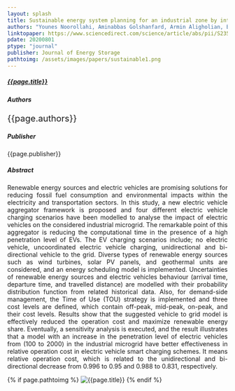 ```yaml
---
layout: splash
title: Sustainable energy system planning for an industrial zone by integrating electric vehicles as energy storage
authors: "Younes Noorollahi, Aminabbas Golshanfard, Armin Aligholian, Behnam Mohammadi-ivatloo, Steffen Nielsen, Ahmad Hajinezhad"
linktopaper: https://www.sciencedirect.com/science/article/abs/pii/S2352152X20301614
pdate: 20200801
ptype: "journal"
publisher: Journal of Energy Storage
pathtoimg: /assets/images/papers/sustainable1.png
---
```



<h5><a href="{{page.linktopaper}}">{{page.title}}</a></h5>
<h5>Authors</h5>
<p style="font-size:20px;">{{page.authors}}</p>

<h5>Publisher</h5>
<p>{{page.publisher}}</p>

<h5>Abstract</h5>
<p style="text-align:justify">Renewable energy sources and electric vehicles are promising solutions for reducing fossil fuel consumption and environmental impacts within the electricity and transportation sectors. In this study, a new electric vehicle aggregator framework is proposed and four different electric vehicle charging scenarios have been modelled to analyse the impact of electric vehicles on the considered industrial microgrid. The remarkable point of this aggregator is reducing the computational time in the presence of a high penetration level of EVs. The EV charging scenarios include; no electric vehicle, uncoordinated electric vehicle charging, unidirectional and bi-directional vehicle to the grid. Diverse types of renewable energy sources such as wind turbines, solar PV panels, and geothermal units are considered, and an energy scheduling model is implemented. Uncertainties of renewable energy sources and electric vehicles behaviour (arrival time, departure time, and travelled distance) are modelled with their probability distribution function from related historical data. Also, for demand-side management, the Time of Use (TOU) strategy is implemented and three cost levels are defined, which contain off-peak, mid-peak, on-peak, and their cost levels. Results show that the suggested vehicle to grid model is effectively reduced the operation cost and maximize renewable energy share. Eventually, a sensitivity analysis is executed, and the result illustrates that a model with an increase in the penetration level of electric vehicles from (100 to 2000) in the industrial microgrid have better effectiveness in relative operation cost in electric vehicle smart charging schemes. It means relative operation cost, which is related to the unidirectional and bi-directional decrease from 0.996 to 0.95 and 0.988 to 0.831, respectively.</p>

{% if page.pathtoimg %}
<img src="{{page.pathtoimg}}" alt="{{page.title}}" />
{% endif %}